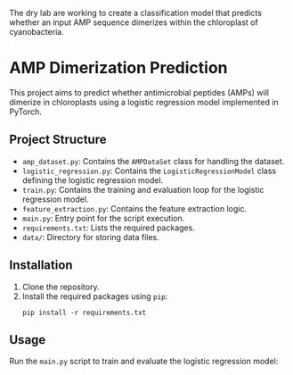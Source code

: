 The dry lab are working to create a classification model that predicts whether an input AMP sequence dimerizes within the chloroplast of cyanobacteria.

# AMP Dimerization Prediction

This project aims to predict whether antimicrobial peptides (AMPs) will dimerize in chloroplasts using a logistic regression model implemented in PyTorch.

## Project Structure

- `amp_dataset.py`: Contains the `AMPDataSet` class for handling the dataset.
- `logistic_regression.py`: Contains the `LogisticRegressionModel` class defining the logistic regression model.
- `train.py`: Contains the training and evaluation loop for the logistic regression model.
- `feature_extraction.py`: Contains the feature extraction logic.
- `main.py`: Entry point for the script execution.
- `requirements.txt`: Lists the required packages.
- `data/`: Directory for storing data files.

## Installation

1. Clone the repository.
2. Install the required packages using `pip`:
    ```
    pip install -r requirements.txt
    ```

## Usage

Run the `main.py` script to train and evaluate the logistic regression model:
